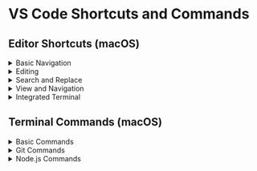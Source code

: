 # VS Code Shortcuts and Commands

## Editor Shortcuts (macOS)

<details>
<summary>Basic Navigation</summary>

- `Cmd + P`: Quick open file
- `Cmd + Shift + N`: New window
- `Cmd + W`: Close window
- `Cmd + K, Cmd + W`: Close all windows
- `Cmd + B`: Toggle sidebar visibility

</details>

<details>
<summary>Editing</summary>

- `Cmd + C`: Copy selected text
- `Cmd + X`: Cut selected text
- `Cmd + V`: Paste from clipboard
- `Cmd + Shift + K`: Delete line
- `Cmd + Enter`: Insert line below
- `Cmd + Shift + Enter`: Insert line above
- `Cmd + D`: Add selection to next find match
- `Cmd + Shift + L`: Select all occurrences of current selection
- `Option + Up/Down`: Move line up/down

</details>

<details>
<summary>Search and Replace</summary>

- `Cmd + F`: Find
- `Cmd + H`: Replace
- `Cmd + G`: Find next
- `Shift + Cmd + G`: Find previous
- `Option + Enter`: Select all occurrences of find match

</details>

<details>
<summary>View and Navigation</summary>

- `Cmd + Shift + E`: Show Explorer
- `Cmd + Shift + F`: Show Search
- `Cmd + Shift + G`: Show Source Control
- `Cmd + Shift + D`: Show Debug
- `Cmd + Shift + X`: Show Extensions

</details>

<details>
<summary>Integrated Terminal</summary>

- `Ctrl + ```: Toggle terminal
- `Cmd + Shift + ```: Create new terminal
- `Cmd + C`: Copy selection
- `Cmd + V`: Paste into terminal

</details>

## Terminal Commands (macOS)

<details>
<summary>Basic Commands</summary>

- `ls`: List directory contents
- `cd [directory]`: Change directory
- `pwd`: Print working directory
- `mkdir [directory]`: Create new directory
- `rmdir [directory]`: Remove directory
- `rm [file]`: Remove file

</details>

<details>
<summary>Git Commands</summary>

- `git status`: Show working directory status
- `git add [file]`: Add file to staging area
- `git commit -m "[message]"`: Commit changes with a message
- `git push`: Push changes to remote repository
- `git pull`: Pull latest changes from remote repository

</details>

<details>
<summary>Node.js Commands</summary>

- `npm init`: Initialize a new Node.js project
- `npm install [package]`: Install a package
- `npm run [script]`: Run a script defined in `package.json`
- `npm update`: Update all packages

</details>
